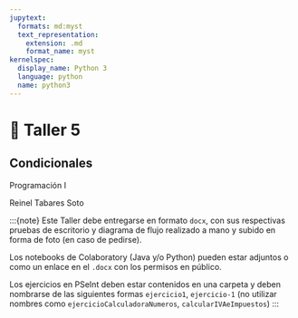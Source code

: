 ```yaml
---
jupytext:
  formats: md:myst
  text_representation:
    extension: .md
    format_name: myst
kernelspec:
  display_name: Python 3
  language: python
  name: python3
---
```


# 📄 Taller 5

## Condicionales
Programación I

Reinel Tabares Soto

:::{note}
Este Taller debe entregarse en formato `docx`, con sus respectivas pruebas de escritorio y diagrama de flujo realizado a mano y subido en forma de foto (en caso de pedirse).

Los notebooks de Colaboratory (Java y/o Python) pueden estar adjuntos o como un enlace en el `.docx` con los permisos en público.

Los ejercicios en PSeInt deben estar contenidos en una carpeta y deben nombrarse de las siguientes formas `ejercicio1`, `ejercicio-1` (no utilizar nombres como `ejercicioCalculadoraNumeros`, `calcularIVAeImpuestos`)
:::